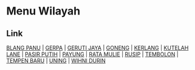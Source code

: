 # Menu Wilayah

## Link

[BLANG PANU](https://github.com/gigit-pemilu/pemilu-2024-11-aceh/tree/main/pilpres/hitung-suara/sub/11-aceh/sub/17-bener-meriah/sub/03-syiah-utama/sub/2001-blang-panu)
 | 
[GERPA](https://github.com/gigit-pemilu/pemilu-2024-11-aceh/tree/main/pilpres/hitung-suara/sub/11-aceh/sub/17-bener-meriah/sub/03-syiah-utama/sub/2003-gerpa)
 | 
[GERUTI JAYA](https://github.com/gigit-pemilu/pemilu-2024-11-aceh/tree/main/pilpres/hitung-suara/sub/11-aceh/sub/17-bener-meriah/sub/03-syiah-utama/sub/2019-geruti-jaya)
 | 
[GONENG](https://github.com/gigit-pemilu/pemilu-2024-11-aceh/tree/main/pilpres/hitung-suara/sub/11-aceh/sub/17-bener-meriah/sub/03-syiah-utama/sub/2004-goneng)
 | 
[KERLANG](https://github.com/gigit-pemilu/pemilu-2024-11-aceh/tree/main/pilpres/hitung-suara/sub/11-aceh/sub/17-bener-meriah/sub/03-syiah-utama/sub/2007-kerlang)
 | 
[KUTELAH LANE](https://github.com/gigit-pemilu/pemilu-2024-11-aceh/tree/main/pilpres/hitung-suara/sub/11-aceh/sub/17-bener-meriah/sub/03-syiah-utama/sub/2008-kutelah-lane)
 | 
[PASIR PUTIH](https://github.com/gigit-pemilu/pemilu-2024-11-aceh/tree/main/pilpres/hitung-suara/sub/11-aceh/sub/17-bener-meriah/sub/03-syiah-utama/sub/2009-pasir-putih)
 | 
[PAYUNG](https://github.com/gigit-pemilu/pemilu-2024-11-aceh/tree/main/pilpres/hitung-suara/sub/11-aceh/sub/17-bener-meriah/sub/03-syiah-utama/sub/2010-payung)
 | 
[RATA MULIE](https://github.com/gigit-pemilu/pemilu-2024-11-aceh/tree/main/pilpres/hitung-suara/sub/11-aceh/sub/17-bener-meriah/sub/03-syiah-utama/sub/2017-rata-mulie)
 | 
[RUSIP](https://github.com/gigit-pemilu/pemilu-2024-11-aceh/tree/main/pilpres/hitung-suara/sub/11-aceh/sub/17-bener-meriah/sub/03-syiah-utama/sub/2012-rusip)
 | 
[TEMBOLON](https://github.com/gigit-pemilu/pemilu-2024-11-aceh/tree/main/pilpres/hitung-suara/sub/11-aceh/sub/17-bener-meriah/sub/03-syiah-utama/sub/2014-tembolon)
 | 
[TEMPEN BARU](https://github.com/gigit-pemilu/pemilu-2024-11-aceh/tree/main/pilpres/hitung-suara/sub/11-aceh/sub/17-bener-meriah/sub/03-syiah-utama/sub/2018-tempen-baru)
 | 
[UNING](https://github.com/gigit-pemilu/pemilu-2024-11-aceh/tree/main/pilpres/hitung-suara/sub/11-aceh/sub/17-bener-meriah/sub/03-syiah-utama/sub/2015-uning)
 | 
[WIHNI DURIN](https://github.com/gigit-pemilu/pemilu-2024-11-aceh/tree/main/pilpres/hitung-suara/sub/11-aceh/sub/17-bener-meriah/sub/03-syiah-utama/sub/2016-wihni-durin)


